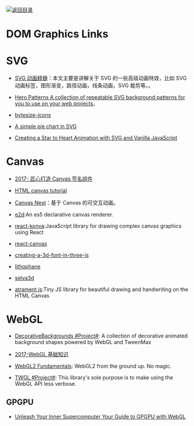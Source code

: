 [![返回目录](https://user-images.githubusercontent.com/5803001/38079637-ff0abcf0-3371-11e8-9b76-ad651620afc7.jpg)](https://github.com/wxyyxc1992/Awesome-Links)

# DOM Graphics Links

# SVG

* [SVG 动画精髓](https://parg.co/bNB)：本文主要是讲解关于 SVG 的一些高级动画特效，比如 SVG 动画标签，图形渐变，路径动画，线条动画，SVG 裁剪等。。

* [Hero Patterns A collection of repeatable SVG background patterns for you to use on your web projects.](http://www.heropatterns.com/#appearance-settings)

* [bytesize-icons](https://github.com/danklammer/bytesize-icons)

* [A simple pie chart in SVG](https://hackernoon.com/a-simple-pie-chart-in-svg-dbdd653b6936#.lcgrjbwnc)

* [Creating a Star to Heart Animation with SVG and Vanilla JavaScript](https://css-tricks.com/creating-star-heart-animation-svg-vanilla-javascript/)

# Canvas

* [2017- 匠心打造 Canvas 签名组件](http://louiszhai.github.io/2017/07/07/canvas-draw/)

* [HTML canvas tutorial](https://skilled.co/html-canvas/)

- [Canvas Nest](http://git.hust.cc/canvas-nest.js/)：基于 Canvas 的可交互动画。

- [e2d](https://github.com/jtenner/e2d):An es5 declarative canvas renderer.

- [react-konva](https://github.com/lavrton/react-konva):JavaScript library for drawing complex canvas graphics using React

- [react-canvas](https://github.com/Flipboard/react-canvas)

- [creating-a-3d-font-in-three-js](http://blog.andrewray.me/creating-a-3d-font-in-three-js/)

- [lithophane](http://3dp.rocks/lithophane/)

- [selva3d](http://app.selva3d.com/transform)

- [atrament.js](https://github.com/jakubfiala/atrament.js):Tiny JS library for beautiful drawing and handwriting on the HTML Canvas

# WebGL

* [DecorativeBackgrounds #Project#](https://github.com/Mamboleoo/DecorativeBackgrounds): A collection of decorative animated background shapes powered by WebGL and TweenMax

- [2017-WebGL 基础知识](http://eux.baidu.com/blog/2017/11/832)

- [WebGL2 Fundamentals](https://webgl2fundamentals.org): WebGL2 from the ground up. No magic.

- [TWGL #Project#](http://twgljs.org): This library's sole purpose is to make using the WebGL API less verbose.

## GPGPU

* [Unleash Your Inner Supercomputer Your Guide to GPGPU with WebGL](http://www.vizitsolutions.com/portfolio/webgl/gpgpu/index.html)

